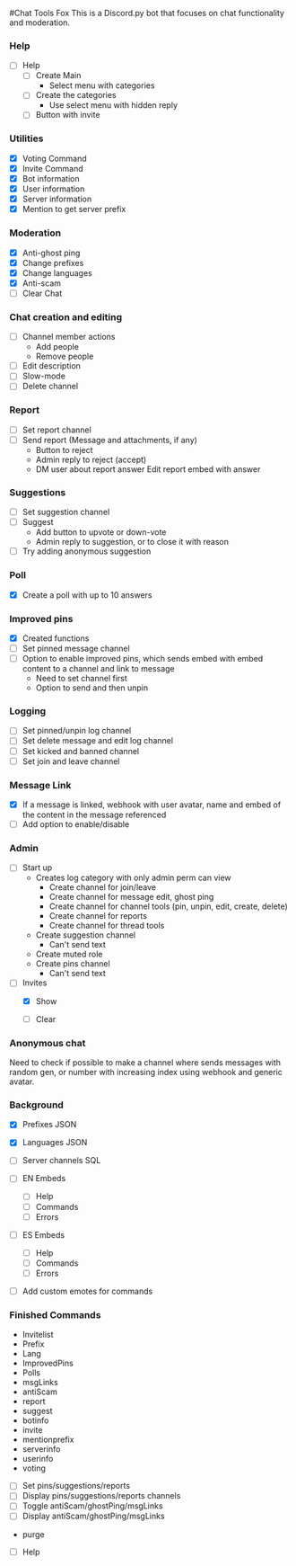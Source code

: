 #Chat Tools Fox
This is a Discord.py bot that focuses on chat functionality and moderation.

### Help
- [ ] Help
  - [ ] Create Main
    - Select menu with categories
  - [ ] Create the categories
    - Use select menu with hidden reply
  - [ ] Button with invite

### Utilities
- [x] Voting Command
- [x] Invite Command
- [x] Bot information
- [x] User information
- [x] Server information
- [x] Mention to get server prefix

### Moderation
- [x] Anti-ghost ping
- [x] Change prefixes
- [x] Change languages
- [x] Anti-scam
- [ ] Clear Chat 

### Chat creation and editing
- [ ] Channel member actions
  - Add people
  - Remove people
- [ ] Edit description
- [ ] Slow-mode
- [ ] Delete channel

### Report
- [ ] Set report channel
- [ ] Send report (Message and attachments, if any)
  - Button to reject
  - Admin reply to reject (accept)
  - DM user about report answer
  Edit report embed with answer

### Suggestions
- [ ] Set suggestion channel
- [ ] Suggest
  - Add button to upvote or down-vote
  - Admin reply to suggestion, or to close it with reason
- [ ] Try adding anonymous suggestion

### Poll
- [x] Create a poll with up to 10 answers

### Improved pins
- [x] Created functions
- [ ] Set pinned message channel
- [ ] Option to enable improved pins, which sends embed with embed content to a channel and link to message
  - Need to set channel first
  - Option to send and then unpin

### Logging
- [ ] Set pinned/unpin log channel
- [ ] Set delete message and edit log channel
- [ ] Set kicked and banned channel
- [ ] Set join and leave channel

### Message Link
- [x] If a message is linked, webhook with user avatar, name and embed of the content in the message referenced
- [ ] Add option to enable/disable

### Admin
- [ ] Start up
  - Creates log category with only admin perm can view
    - Create channel for join/leave
    - Create channel for message edit, ghost ping
    - Create channel for channel tools (pin, unpin, edit, create, delete)
    - Create channel for reports
    - Create channel for thread tools
  - Create suggestion channel
    - Can't send text
  - Create muted role
  - Create pins channel
    - Can't send text
- [ ] Invites
  - [x] Show
  - [ ] Clear


### Anonymous chat
Need to check if possible to make a channel where sends messages with random gen, or number with increasing index using webhook and generic avatar.

### Background
- [x] Prefixes JSON
- [x] Languages JSON
- [ ] Server channels SQL
- [ ] EN Embeds
  - [ ] Help
  - [ ] Commands
  - [ ] Errors
- [ ] ES Embeds
  - [ ] Help
  - [ ] Commands
  - [ ] Errors
- [ ] Add custom emotes for commands


### Finished Commands
- Invitelist
- Prefix
- Lang
- ImprovedPins
- Polls
- msgLinks
- antiScam
- report
- suggest
- botinfo
- invite
- mentionprefix
- serverinfo
- userinfo
- voting
- [ ] Set pins/suggestions/reports
- [ ] Display pins/suggestions/reports channels
- [ ] Toggle antiScam/ghostPing/msgLinks
- [ ] Display antiScam/ghostPing/msgLinks
- purge
- [ ] Help